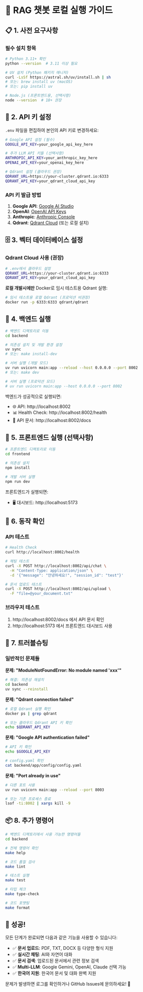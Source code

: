 # 🚀 RAG 챗봇 로컬 실행 가이드

## 📋 1. 사전 요구사항

### 필수 설치 항목
```bash
# Python 3.11+ 확인
python --version  # 3.11 이상 필요

# UV 설치 (Python 패키지 매니저)
curl -LsSf https://astral.sh/uv/install.sh | sh
# 또는: brew install uv (macOS)
# 또는: pip install uv

# Node.js (프론트엔드용, 선택사항)  
node --version  # 18+ 권장
```

## 🔑 2. API 키 설정

`.env` 파일을 편집하여 본인의 API 키로 변경하세요:

```bash
# Google API 설정 (필수)
GOOGLE_API_KEY=your_google_api_key_here

# 추가 LLM API 키들 (선택사항)
ANTHROPIC_API_KEY=your_anthropic_key_here
OPENAI_API_KEY=your_openai_key_here

# Qdrant 설정 (클라우드 권장)
QDRANT_URL=https://your-cluster.qdrant.io:6333
QDRANT_API_KEY=your_qdrant_cloud_api_key
```

### API 키 발급 방법
1. **Google API**: [Google AI Studio](https://aistudio.google.com/app/apikey)
2. **OpenAI**: [OpenAI API Keys](https://platform.openai.com/api-keys)  
3. **Anthropic**: [Anthropic Console](https://console.anthropic.com/)
4. **Qdrant**: [Qdrant Cloud](https://cloud.qdrant.io/) (또는 로컬 설치)

## 🗄️ 3. 벡터 데이터베이스 설정

### Qdrant Cloud 사용 (권장)
```bash
# .env에서 클라우드 설정
QDRANT_URL=https://your-cluster.qdrant.io:6333
QDRANT_API_KEY=your_qdrant_cloud_api_key
```

**로컬 개발시에만** Docker로 임시 테스트용 Qdrant 실행:
```bash
# 임시 테스트용 로컬 Qdrant (프로덕션 비권장)
docker run -p 6333:6333 qdrant/qdrant
```

## 🎯 4. 백엔드 실행

```bash
# 백엔드 디렉토리로 이동
cd backend

# 의존성 설치 및 개발 환경 설정
uv sync
# 또는: make install-dev

# 서버 실행 (개발 모드)
uv run uvicorn main:app --reload --host 0.0.0.0 --port 8002
# 또는: make dev

# 서버 실행 (프로덕션 모드)
# uv run uvicorn main:app --host 0.0.0.0 --port 8002
```

백엔드가 성공적으로 실행되면:
- 🌐 API: http://localhost:8002
- 📊 Health Check: http://localhost:8002/health
- 📖 API 문서: http://localhost:8002/docs

## 🎨 5. 프론트엔드 실행 (선택사항)

```bash
# 프론트엔드 디렉토리로 이동
cd frontend

# 의존성 설치
npm install

# 개발 서버 실행
npm run dev
```

프론트엔드가 실행되면:
- 🖥️ 대시보드: http://localhost:5173

## 🧪 6. 동작 확인

### API 테스트
```bash
# Health Check
curl http://localhost:8002/health

# 채팅 테스트
curl -X POST http://localhost:8002/api/chat \
  -H "Content-Type: application/json" \
  -d '{"message": "안녕하세요!", "session_id": "test"}'

# 문서 업로드 테스트
curl -X POST http://localhost:8002/api/upload \
  -F "file=@your_document.txt"
```

### 브라우저 테스트
1. http://localhost:8002/docs 에서 API 문서 확인
2. http://localhost:5173 에서 프론트엔드 대시보드 사용

## 🔧 7. 트러블슈팅

### 일반적인 문제들

**문제: "ModuleNotFoundError: No module named 'xxx'"**
```bash
# 해결: 의존성 재설치
cd backend
uv sync --reinstall
```

**문제: "Qdrant connection failed"**
```bash
# 로컬 Qdrant 실행 확인
docker ps | grep qdrant

# 또는 클라우드 Qdrant API 키 확인
echo $QDRANT_API_KEY
```

**문제: "Google API authentication failed"**
```bash
# API 키 확인
echo $GOOGLE_API_KEY

# config.yaml 확인
cat backend/app/config/config.yaml
```

**문제: "Port already in use"**
```bash
# 다른 포트 사용
uv run uvicorn main:app --reload --port 8003

# 또는 기존 프로세스 종료
lsof -ti:8002 | xargs kill -9
```

## 📦 8. 추가 명령어

```bash
# 백엔드 디렉토리에서 사용 가능한 명령어들
cd backend

# 전체 명령어 확인
make help

# 코드 품질 검사
make lint

# 테스트 실행
make test

# 타입 체크
make type-check

# 코드 포맷팅
make format
```

## 🎉 성공!

모든 단계가 완료되면 다음과 같은 기능을 사용할 수 있습니다:

- ✅ **문서 업로드**: PDF, TXT, DOCX 등 다양한 형식 지원
- ✅ **실시간 채팅**: AI와 자연어 대화
- ✅ **문서 검색**: 업로드된 문서에서 관련 정보 검색
- ✅ **Multi-LLM**: Google Gemini, OpenAI, Claude 선택 가능
- ✅ **한국어 지원**: 한국어 문서 및 대화 완벽 지원

문제가 발생하면 로그를 확인하거나 GitHub Issues에 문의하세요! 🚀